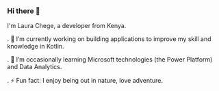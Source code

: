 ### Hi there 👋

I'm Laura Chege, a developer from Kenya.

. 🔭 I’m currently working on building applications to improve my skill and knowledge in Kotlin.

. 🌱 I’m occasionally learning Microsoft technologies (the Power Platform) and Data Analytics.

. ⚡ Fun fact: I enjoy being out in nature, love adventure.

<!--
**laura-chege/laura-chege** is a ✨ _special_ ✨ repository because its `README.md` (this file) appears on your GitHub profile.

Here are some ideas to get you started:

- 🔭 I’m currently working on ...
- 🌱 I’m currently learning 
- 👯 I’m looking to collaborate on ...
- 🤔 I’m looking for help with ...
- 💬 Ask me about ...
- 📫 How to reach me: ...
- 😄 Pronouns: ...
- ⚡ Fun fact: i enjoy solving mathematical quizes/problems.
-->
